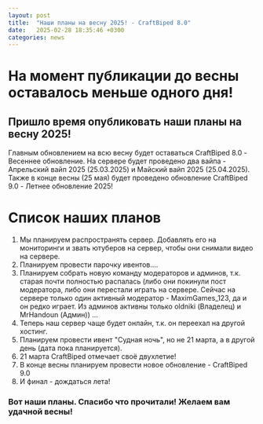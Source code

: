 ```yaml
---
layout: post
title:  "Наши планы на весну 2025! - CraftBiped 8.0"
date:   2025-02-28 18:35:46 +0300
categories: news
---
```

# На момент публикации до весны оставалось меньше одного дня!
## Пришло время опубликовать наши планы на весну 2025!
Главным обновлением на всю весну будет оставаться CraftBiped 8.0 - Весеннее обновление. На сервере будет проведено два вайпа - Апрельский вайп 2025 (25.03.2025) и Майский вайп 2025 (25.04.2025). Также в конце весны (25 мая) будет проведено обновление CraftBiped 9.0 - Летнее обновление 2025! 
# Список наших планов
1. Мы планируем распространять сервер. Добавлять его на мониторинги и звать ютуберов на сервер, чтобы они снимали видео на сервере. 
2. Планируем провести парочку ивентов....
3. Планируем собрать новую команду модераторов и админов, т.к. старая почти полностью распалась (либо они покинули пост модератора, либо они перестали играть на сервере. Сейчас на сервере только один активный модератор - MaximGames_123, да и он редко играет. Из админов активны только oldniki (Владелец) и MrHandoun (Админ)) ...
4. Теперь наш сервер чаще будет онлайн, т.к. он переехал на другой хостинг.
5. Планируем провести ивент "Судная ночь", но не 21 марта, а в другой день (дата пока планируется).
6. 21 марта CraftBiped отмечает своё двухлетие!
7. В конце весны планируем провести новое обновление - CraftBiped 9.0
8. И финал - дождаться лета!

### Вот наши планы. Спасибо что прочитали! Желаем вам удачной весны!
